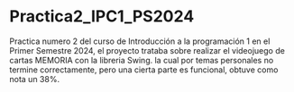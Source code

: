 # Practica2_IPC1_PS2024
Practica numero 2 del curso de Introducción a la programación 1 en el Primer Semestre 2024, el proyecto trataba sobre realizar el videojuego de cartas MEMORIA con la libreria Swing. la cual por temas personales no termine correctamente, pero una cierta parte es funcional, obtuve como nota un 38%. 
